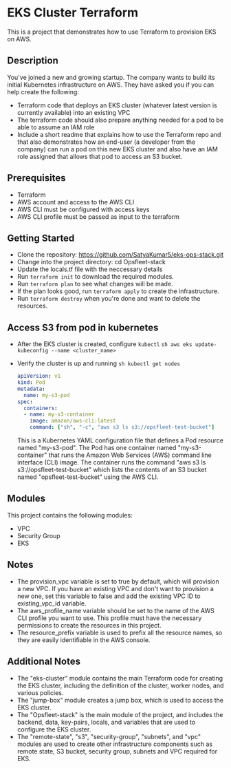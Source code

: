 # EKS Cluster Terraform
This is a project that demonstrates how to use Terraform to provision EKS on AWS.

## Description
You've joined a new and growing startup.
The company wants to build its initial Kubernetes infrastructure on AWS.
They have asked you if you can help create the following:
- Terraform code that deploys an EKS cluster (whatever latest version is currently available) into an existing VPC
- The terraform code should also prepare anything needed for a pod to be able to assume an IAM role
- Include a short readme that explains how to use the Terraform repo and that also demonstrates how an end-user (a developer from the company) can run a pod on this new EKS cluster and also have an IAM role assigned that allows that pod to access an S3 bucket.

## Prerequisites
- Terraform
- AWS account and access to the AWS CLI
- AWS CLI must be configured with access keys
- AWS CLI profile must be passed as input to the terraform

## Getting Started
- Clone the repository: https://github.com/SatyaKumar5/eks-ops-stack.git
- Change into the project directory: cd Opsfleet-stack
- Update the locals.tf file with the neccessary details
- Run `terraform init` to download the required modules.
- Run `terraform plan` to see what changes will be made.
- If the plan looks good, run `terraform apply` to create the infrastructure.
- Run `terraform destroy` when you're done and want to delete the resources.

## Access S3 from pod in kubernetes
- After the EKS cluster is created, configure `kubectl`
    ```sh aws eks update-kubeconfig --name <cluster_name> ```
- Verify the cluster is up and running
```sh kubectl get nodes```

    ``` yaml
    apiVersion: v1
    kind: Pod
    metadata:
      name: my-s3-pod
    spec:
      containers:
      - name: my-s3-container
        image: amazon/aws-cli:latest
        command: ["sh", "-c", "aws s3 ls s3://opsfleet-test-bucket"] 
    ```
    
    This is a Kubernetes YAML configuration file that defines a Pod resource named "my-s3-pod". The Pod has one container named "my-s3-container" that runs the Amazon Web Services (AWS) command line interface (CLI) image. The container runs the command "aws s3 ls s3://opsfleet-test-bucket" which lists the contents of an S3 bucket named "opsfleet-test-bucket" using the AWS CLI.
    
## Modules
This project contains the following modules:
- VPC
- Security Group
- EKS

## Notes
- The provision_vpc variable is set to true by default, which will provision a new VPC. If you have an existing VPC and don't want to provision a new one, set this variable to false and add the existing VPC ID to existing_vpc_id variable.
- The aws_profile_name variable should be set to the name of the AWS CLI profile you want to use. This profile must have the necessary permissions to create the resources in this project.
- The resource_prefix variable is used to prefix all the resource names, so they are easily identifiable in the AWS console.

## Additional Notes

- The "eks-cluster" module contains the main Terraform code for creating the EKS cluster, including the definition of the cluster, worker nodes, and various policies.
- The "jump-box" module creates a jump box, which is used to access the EKS cluster.
- The "Opsfleet-stack" is the main module of the project, and includes the backend, data, key-pairs, locals, and variables that are used to configure the EKS cluster.
- The "remote-state", "s3", "security-group", "subnets", and "vpc" modules are used to create other infrastructure components such as remote state, S3 bucket, security group, subnets and VPC required for EKS.
